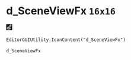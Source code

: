 # d_SceneViewFx `16x16`
<img src="/img/d_SceneViewFx.png" width=16 height=16>

``` CSharp
EditorGUIUtility.IconContent("d_SceneViewFx")
```
```
d_SceneViewFx
```
